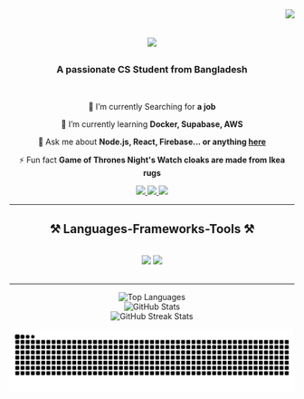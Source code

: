 <img align="right" src="https://visitor-badge.laobi.icu/badge?page_id=misbah7172.misbah7172" />

<h1 align="center">
    <img src="https://readme-typing-svg.herokuapp.com/?font=Pacifico&size=35&center=true&vCenter=true&width=500&height=70&duration=4000&lines=Hi+There!+👋;+I'm+MD+Habibullah+Misbah!;" />
</h1>

<h3 align="center">A passionate CS Student from Bangladesh </h3>

<br/>

<div align="center">
 
 🔭 I’m currently Searching for **a job**
 
 🌱 I’m currently learning **Docker, Supabase, AWS**

💬 Ask me about **Node.js, React, Firebase... or anything [here](https://tinyurl.com/Misbah7172)**

⚡ Fun fact **Game of Thrones Night's Watch cloaks are made from Ikea rugs**

 </div>
 
<div align="center"> 
  <a href="mailto:misbah244176@gmail.com">
    <img src="https://img.shields.io/badge/Gmail-333333?style=for-the-badge&logo=gmail&logoColor=red" />
  </a>
  <a href="https://www.linkedin.com/in/md-habibulla-misba/" target="_blank">
    <img src="https://img.shields.io/badge/LinkedIn-0077B5?style=for-the-badge&logo=linkedin&logoColor=white" target="_blank" />
  </a>
  <a href="https://tinyurl.com/Misbah7172" target="_blank">
     <img src="https://img.shields.io/badge/Portfolio-FF5722?style=for-the-badge&logo=todoist&logoColor=white" target="_blank" /> <!-- sqlite, safari, google-chrome are other good icon options -->
  </a>
</div>

 <hr/>
 
<h2 align="center">⚒️ Languages-Frameworks-Tools ⚒️</h2>
<br/>
<div align="center">
    <img src="https://skillicons.dev/icons?i=react,bootstrap,mui,html,css,vscode,github,figma,tailwind,git,r" />
    <img src="https://skillicons.dev/icons?i=nodejs,python,javascript,typescript,express,firebase,mongodb,c,java,nextjs,mysql,flask" /><br>
</div>

<br/>
<hr/>

<div align="center">
  <img width="325" src="https://github-readme-stats-salesp07.vercel.app/api/top-langs/?username=misbah7172&hide=HTML&langs_count=8&layout=compact&theme=react&border_radius=10&size_weight=0.5&count_weight=0.5" alt="Top Languages" />
</div>

<div align="center">
  <img width="400" src="https://github-readme-stats-salesp07.vercel.app/api?username=misbah7172&show_icons=true&theme=react&hide_title=true&include_all_commits=true&count_private=true&border_radius=10" alt="GitHub Stats" />
</div>

<div align="center">
  <img width="400" src="https://github-readme-streak-stats.herokuapp.com/?user=misbah7172&theme=react&hide_border=true&border_radius=10" alt="GitHub Streak Stats" />
</div>

![snake gif](https://github.com/misbah7172/misbah7172/blob/output/github-snake-dark.svg)
